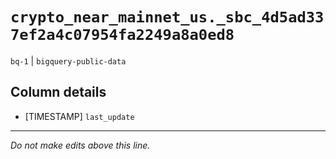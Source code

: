 # `crypto_near_mainnet_us._sbc_4d5ad337ef2a4c07954fa2249a8a0ed8`
`bq-1` | `bigquery-public-data`

## Column details
* [TIMESTAMP] `last_update`

-------------------------------------------------------------------------------
*Do not make edits above this line.*
